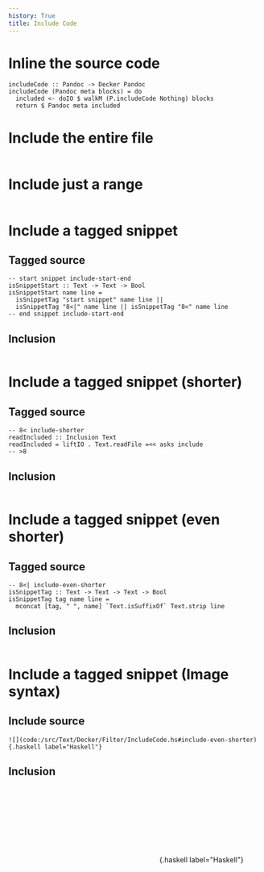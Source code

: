 ```yaml
---
history: True
title: Include Code
---
```


# Inline the source code

``` {.haskell label="Haskell"}
includeCode :: Pandoc -> Decker Pandoc
includeCode (Pandoc meta blocks) = do
  included <- doIO $ walkM (P.includeCode Nothing) blocks
  return $ Pandoc meta included
```

# Include the entire file

``` {.haskell include="/src/Text/Decker/Filter/Filter.hs" label="Haskell"}
```

# Include just a range

``` {.haskell include="/src/Text/Decker/Filter/Filter.hs" label="Haskell" startLine="220" endLine="223"}
```

# Include a tagged snippet

## Tagged source

``` {.haskell}
-- start snippet include-start-end
isSnippetStart :: Text -> Text -> Bool
isSnippetStart name line =
  isSnippetTag "start snippet" name line ||
  isSnippetTag "8<|" name line || isSnippetTag "8<" name line
-- end snippet include-start-end
```

## Inclusion

``` {.haskell include="/src/Text/Decker/Filter/IncludeCode.hs" label="Haskell" snippet="include-start-end"}
```

# Include a tagged snippet (shorter)

## Tagged source

``` {.haskell}
-- 8< include-shorter
readIncluded :: Inclusion Text
readIncluded = liftIO . Text.readFile =<< asks include
-- >8
```


## Inclusion

``` {.haskell include="/src/Text/Decker/Filter/IncludeCode.hs" label="Haskell" snippet="include-shorter"}
```

# Include a tagged snippet (even shorter)

## Tagged source

``` {.haskell}
-- 8<| include-even-shorter
isSnippetTag :: Text -> Text -> Text -> Bool
isSnippetTag tag name line =
  mconcat [tag, " ", name] `Text.isSuffixOf` Text.strip line
```

## Inclusion

``` {.haskell include="/src/Text/Decker/Filter/IncludeCode.hs" label="Haskell" snippet="include-even-shorter"}
```

# Include a tagged snippet (Image syntax)

## Include source

``` {.markdown}
![](code:/src/Text/Decker/Filter/IncludeCode.hs#include-even-shorter){.haskell label="Haskell"}
```

## Inclusion

![](code:/src/Text/Decker/Filter/IncludeCode.hs#include-even-shorter){.haskell
label="Haskell"}
